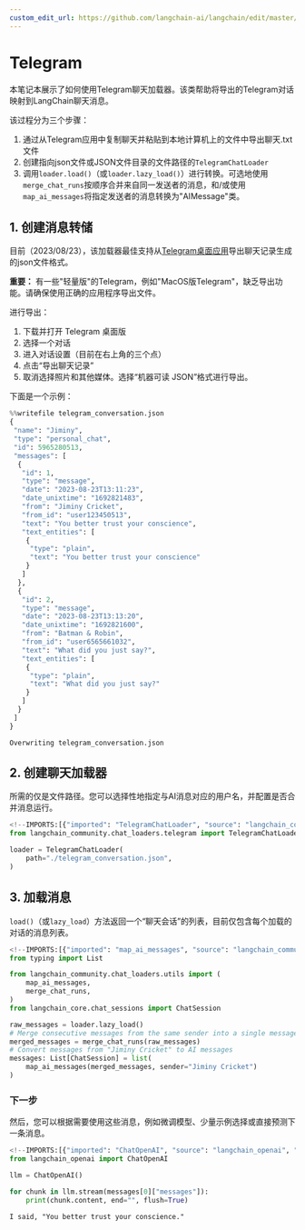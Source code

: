 ```yaml
---
custom_edit_url: https://github.com/langchain-ai/langchain/edit/master/docs/docs/integrations/chat_loaders/telegram.ipynb
---
```

# Telegram

本笔记本展示了如何使用Telegram聊天加载器。该类帮助将导出的Telegram对话映射到LangChain聊天消息。

该过程分为三个步骤：
1. 通过从Telegram应用中复制聊天并粘贴到本地计算机上的文件中导出聊天.txt文件
2. 创建指向json文件或JSON文件目录的文件路径的`TelegramChatLoader`
3. 调用`loader.load()`（或`loader.lazy_load()`）进行转换。可选地使用`merge_chat_runs`按顺序合并来自同一发送者的消息，和/或使用`map_ai_messages`将指定发送者的消息转换为"AIMessage"类。

## 1. 创建消息转储

目前（2023/08/23），该加载器最佳支持从[Telegram桌面应用](https://desktop.telegram.org/)导出聊天记录生成的json文件格式。

**重要：** 有一些"轻量版"的Telegram，例如"MacOS版Telegram"，缺乏导出功能。请确保使用正确的应用程序导出文件。

进行导出：
1. 下载并打开 Telegram 桌面版
2. 选择一个对话
3. 进入对话设置（目前在右上角的三个点）
4. 点击“导出聊天记录”
5. 取消选择照片和其他媒体。选择“机器可读 JSON”格式进行导出。

下面是一个示例：


```python
%%writefile telegram_conversation.json
{
 "name": "Jiminy",
 "type": "personal_chat",
 "id": 5965280513,
 "messages": [
  {
   "id": 1,
   "type": "message",
   "date": "2023-08-23T13:11:23",
   "date_unixtime": "1692821483",
   "from": "Jiminy Cricket",
   "from_id": "user123450513",
   "text": "You better trust your conscience",
   "text_entities": [
    {
     "type": "plain",
     "text": "You better trust your conscience"
    }
   ]
  },
  {
   "id": 2,
   "type": "message",
   "date": "2023-08-23T13:13:20",
   "date_unixtime": "1692821600",
   "from": "Batman & Robin",
   "from_id": "user6565661032",
   "text": "What did you just say?",
   "text_entities": [
    {
     "type": "plain",
     "text": "What did you just say?"
    }
   ]
  }
 ]
}
```
```output
Overwriting telegram_conversation.json
```
## 2. 创建聊天加载器

所需的仅是文件路径。您可以选择性地指定与AI消息对应的用户名，并配置是否合并消息运行。


```python
<!--IMPORTS:[{"imported": "TelegramChatLoader", "source": "langchain_community.chat_loaders.telegram", "docs": "https://python.langchain.com/api_reference/community/chat_loaders/langchain_community.chat_loaders.telegram.TelegramChatLoader.html", "title": "Telegram"}]-->
from langchain_community.chat_loaders.telegram import TelegramChatLoader
```


```python
loader = TelegramChatLoader(
    path="./telegram_conversation.json",
)
```

## 3. 加载消息

`load()`（或`lazy_load`）方法返回一个“聊天会话”的列表，目前仅包含每个加载的对话的消息列表。


```python
<!--IMPORTS:[{"imported": "map_ai_messages", "source": "langchain_community.chat_loaders.utils", "docs": "https://python.langchain.com/api_reference/community/chat_loaders/langchain_community.chat_loaders.utils.map_ai_messages.html", "title": "Telegram"}, {"imported": "merge_chat_runs", "source": "langchain_community.chat_loaders.utils", "docs": "https://python.langchain.com/api_reference/community/chat_loaders/langchain_community.chat_loaders.utils.merge_chat_runs.html", "title": "Telegram"}, {"imported": "ChatSession", "source": "langchain_core.chat_sessions", "docs": "https://python.langchain.com/api_reference/core/chat_sessions/langchain_core.chat_sessions.ChatSession.html", "title": "Telegram"}]-->
from typing import List

from langchain_community.chat_loaders.utils import (
    map_ai_messages,
    merge_chat_runs,
)
from langchain_core.chat_sessions import ChatSession

raw_messages = loader.lazy_load()
# Merge consecutive messages from the same sender into a single message
merged_messages = merge_chat_runs(raw_messages)
# Convert messages from "Jiminy Cricket" to AI messages
messages: List[ChatSession] = list(
    map_ai_messages(merged_messages, sender="Jiminy Cricket")
)
```

### 下一步

然后，您可以根据需要使用这些消息，例如微调模型、少量示例选择或直接预测下一条消息。


```python
<!--IMPORTS:[{"imported": "ChatOpenAI", "source": "langchain_openai", "docs": "https://python.langchain.com/api_reference/openai/chat_models/langchain_openai.chat_models.base.ChatOpenAI.html", "title": "Telegram"}]-->
from langchain_openai import ChatOpenAI

llm = ChatOpenAI()

for chunk in llm.stream(messages[0]["messages"]):
    print(chunk.content, end="", flush=True)
```
```output
I said, "You better trust your conscience."
```